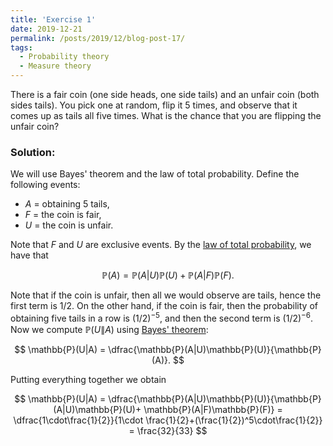 ```yaml
---
title: 'Exercise 1'
date: 2019-12-21
permalink: /posts/2019/12/blog-post-17/
tags:
  - Probability theory
  - Measure theory
---
```



There is a fair coin (one side heads, one side tails) and an unfair coin (both sides tails). You pick one at random, flip it 5 times, and observe that it comes up as tails all five times. What is the chance that you are flipping the unfair coin?

### Solution:

We will use Bayes' theorem and the law of total probability. Define the following events:  

* $A$ = obtaining 5 tails,  
* $F$ = the coin is fair,  
* $U$ = the coin is unfair.  

Note that $F$ and $U$ are exclusive events. By the [law of total probability]([https://en.m.wikipedia.org/wiki/Law_of_total_probability](https://en.m.wikipedia.org/wiki/Law_of_total_probability)), we have that  

$$  
\mathbb{P}(A) = \mathbb{P}(A|U)\mathbb{P}(U)+ \mathbb{P}(A|F)\mathbb{P}(F).  
$$  

Note that if the coin is unfair, then all we would observe are tails, hence the first term is $1/2$. On the other hand, if the coin is fair, then the probability of obtaining five tails in a row is $(1/2)^{-5}$, and then the second term is $(1/2)^{-6}$. Now we compute $\mathbb{P}(U\|A)$ using [Bayes' theorem]([https://en.m.wikipedia.org/wiki/Bayes%27_theorem](https://en.m.wikipedia.org/wiki/Bayes%27_theorem)):  

$$  
\mathbb{P}(U|A) = \dfrac{\mathbb{P}(A|U)\mathbb{P}(U)}{\mathbb{P}(A)}.
$$

Putting everything together we obtain

$$
\mathbb{P}(U|A) = \dfrac{\mathbb{P}(A|U)\mathbb{P}(U)}{\mathbb{P}(A|U)\mathbb{P}(U)+ \mathbb{P}(A|F)\mathbb{P}(F)} = \dfrac{1\cdot\frac{1}{2}}{1\cdot \frac{1}{2}+(\frac{1}{2})^5\cdot\frac{1}{2}} = \frac{32}{33}
$$

